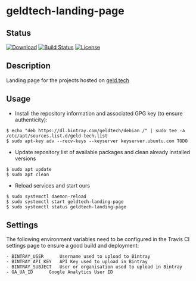 # geldtech-landing-page

## Status

[![Download](https://api.bintray.com/packages/geldtech/debian/geldtech-landing-page/images/download.svg)](https://bintray.com/geldtech/debian/geldtech-landing-page#files)
[![Build Status](https://travis-ci.org/geld-tech/geldtech-landing-page.svg?branch=master)](https://travis-ci.org/geld-tech/geldtech-landing-page) 
[![License](https://img.shields.io/badge/License-Apache%202.0-blue.svg)](https://opensource.org/licenses/Apache-2.0)

## Description

Landing page for the projects hosted on <a href="http://www.geld.tech">geld.tech</a>


## Usage

* Install the repository information and associated GPG key (to ensure authenticity):
```
$ echo "deb https://dl.bintray.com/geldtech/debian /" | sudo tee -a /etc/apt/sources.list.d/geld-tech.list
$ sudo apt-key adv --recv-keys --keyserver keyserver.ubuntu.com TODO
```

* Update repository list of available packages and clean already installed versions
```
$ sudo apt update
$ sudo apt clean
```

* Reload services and start ours
```
$ sudo systemctl daemon-reload
$ sudo systemctl start geldtech-landing-page
$ sudo systemctl status geldtech-landing-page
```

## Settings

The following environment variables need to be configured in the Travis CI settings page to ensure a good build and deployment:

```
- BINTRAY_USER		Username used to upload to Bintray
- BINTRAY_API_KEY	API Key used to upload in Bintray
- BINTRAY_SUBJECT	User or organisation used to upload in Bintray
- GA_UA_ID		Google Analytics User ID
```
